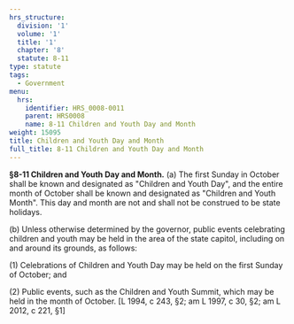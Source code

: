 ```yaml
---
hrs_structure:
  division: '1'
  volume: '1'
  title: '1'
  chapter: '8'
  statute: 8-11
type: statute
tags:
  - Government
menu:
  hrs:
    identifier: HRS_0008-0011
    parent: HRS0008
    name: 8-11 Children and Youth Day and Month
weight: 15095
title: Children and Youth Day and Month
full_title: 8-11 Children and Youth Day and Month
---
```

**§8-11 Children and Youth Day and Month.** (a) The first Sunday in October shall be known and designated as "Children and Youth Day", and the entire month of October shall be known and designated as "Children and Youth Month". This day and month are not and shall not be construed to be state holidays.

(b) Unless otherwise determined by the governor, public events celebrating children and youth may be held in the area of the state capitol, including on and around its grounds, as follows:

(1) Celebrations of Children and Youth Day may be held on the first Sunday of October; and

(2) Public events, such as the Children and Youth Summit, which may be held in the month of October. [L 1994, c 243, §2; am L 1997, c 30, §2; am L 2012, c 221, §1]
